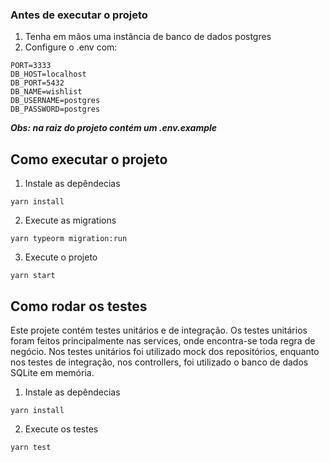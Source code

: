### Antes de executar o projeto
1. Tenha em mãos uma instância de banco de dados postgres
1. Configure o .env com:
```
PORT=3333
DB_HOST=localhost
DB_PORT=5432
DB_NAME=wishlist
DB_USERNAME=postgres
DB_PASSWORD=postgres
```
***Obs: na raiz do projeto contém um .env.example***

## Como executar o projeto
1. Instale as depêndecias
```
yarn install
```
2. Execute as migrations
```
yarn typeorm migration:run
```
3. Execute o projeto
```
yarn start
```
## Como rodar os testes
Este projete contém testes unitários e de integração. Os testes unitários foram feitos principalmente nas services, onde encontra-se toda regra de negócio. Nos testes unitários foi utilizado mock dos repositórios, enquanto nos testes de integração, nos controllers, foi utilizado o banco de dados SQLite em memória.

1. Instale as depêndecias
```
yarn install
```
2. Execute os testes
```
yarn test
```